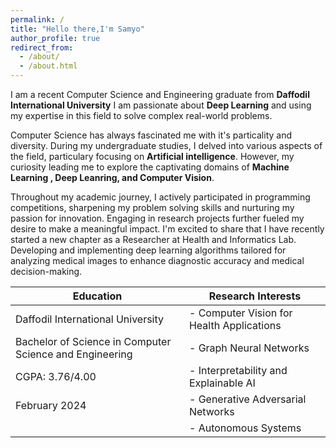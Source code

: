 ```yaml
---
permalink: /
title: "Hello there,I'm Samyo"
author_profile: true
redirect_from: 
  - /about/
  - /about.html
---
```


I am a recent Computer Science and Engineering graduate from <b>Daffodil International University</b> I am passionate about <b>Deep Learning</b> and using my expertise in this field to solve complex real-world problems. <br>

Computer Science has always fascinated me with it's particality and diversity. During my undergraduate studies, I delved into various aspects of the field, particulary focusing on <b>Artificial intelligence</b>. However, my curiosity leading me to explore the captivating domains of <b> Machine Learning , Deep Leanring, and Computer Vision</b>.<br>

Throughout my academic journey, I actively participated in programming competitions, sharpening my problem solving skills and nurturing my passion for innovation. Engaging in research projects further fueled my desire to make a meaningful impact. I'm excited to share that I have recently started a new chapter as a Researcher at Health and Informatics Lab. Developing and implementing deep learning algorithms tailored for analyzing medical images to enhance diagnostic accuracy and medical decision-making.<br>


Education          | Research Interests
-------------------|-------------------------
Daffodil International University | - Computer Vision for Health Applications
Bachelor of Science in Computer Science and Engineering | - Graph Neural Networks
CGPA: 3.76/4.00   | - Interpretability and Explainable AI
February 2024     | - Generative Adversarial Networks
                  | - Autonomous Systems
